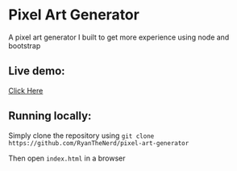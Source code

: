 # Pixel Art Generator
A pixel art generator I built to get more experience using node and bootstrap

## Live demo:
[Click Here](https://haggleforth.com/pixel-art-generator)

## Running locally:
Simply clone the repository using 
`git clone https://github.com/RyanTheNerd/pixel-art-generator`

Then open `index.html` in a browser
